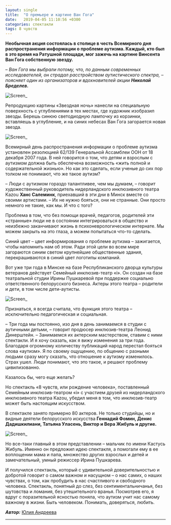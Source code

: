 ```yaml
---
layout: single
title:  "О премьере и картине Ван Гога"
date:   2019-04-05 11:10:56 +0300
categories: спектакли
tags: 8 чувств
---
```

 
**Необычная акция состоялась в столице в честь Всемирного дня распространения информации о проблеме аутизма. Каждый, кто был в это время на Ратушной площади, мог зажечь на картине Винсента Ван Гога собственную звезду.**

*– Ван Гога мы выбрали потому, что, по данным современных исследователей, он страдал расстройством аутистического спектра, – поясняет один из организаторов и вдохновителей акции **Николай Бределев.***

![Screen_](https://tkrivko.github.io/tree/master/assets/images/05-04-2019-o-premjere-i-kertine0van-gohga/screen-1.png)

Репродукцию картины «Звездная ночь» нанесли на специальную поверхность с углублениями в тех местах, где художник изобразил звезды. Берешь синюю светодиодную лампочку из корзинки, вставляешь в углубление, и на синих небесах Ван Гога загорается новая звезда.

![Screen_](https://tkrivko.github.io/tree/master/assets/images/05-04-2019-o-premjere-i-kertine0van-gohga/screen-2.png)

Всемирный день распространения информации о проблеме аутизма установлен резолюцией 62/139 Генеральной Ассамблеи ООН от 18 декабря 2007 года. В ней говорится о том, что детям и взрослым с аутизмом должна быть обеспечена возможность «жить полной и содержательной жизнью». Но как это сделать, если ученые до сих пор толком не понимают, что же такое аутизм?

– Люди с аутизмом гораздо талантливее, чем мы думаем, – говорит художественный руководитель нидерландского инклюзивного театра Kazou **Ханс Салеминк**, приехавший в эти дни в Минск вместе со своими артистами. – Их не нужно бояться, они не странные. Они просто немного не такие, как мы. И что с того?

Проблема в том, что без помощи врачей, педагогов, родителей эти «странные» люди не в состоянии интегрироваться в общество и неизбежно заканчивают жизнь в психоневрологическом интернате. Мы можем закрыть на это глаза, а можем попытаться что-то сделать.

Синий цвет – цвет информирования о проблеме аутизма – зажигается, чтобы напомнить нам об этом. Ради этой цели во всем мире загораются синим светом крупнейшие общественные здания, перекрашиваются в синий цвет логотипы компаний.

Вот уже три года в Минске на базе Республиканского дворца культуры ветеранов действует Семейный инклюзив-театр «і». Он создан на базе театральной студии Ирины Пушкаревой при поддержке социально ответственного белорусского бизнеса. Актеры этого театра – родители и дети, в том числе дети-аутисты.

![Screen_](https://tkrivko.github.io/tree/master/assets/images/05-04-2019-o-premjere-i-kertine0van-gohga/screen-3.png)

Признаться, я всегда считала, что функция этого театра – исключительно педагогическая и социальная.

– Три года мы постоянно, изо дня в день занимаемся в студии с аутичными детьми, – говорит продюсер инклюзив-театра Леонид Динерштейн. – Занимаемся их актерским мастерством, ставим с ними спектакли. И я хочу сказать, как я вижу изменения за три года. Благодаря огромному количеству публикаций народ перестал бояться слова «аутизм». Я по своему ощущению, по общению с разными людьми сразу могу сказать, что отношение к аутизму изменилось. Страх ушел. Люди понимают, что это такое, и решают проблему цивилизованно.

Казалось бы, чего еще желать?

Но спектакль «8 чувств, или рождение человека», поставленный Семейным инклюзив-театром «і» с участием друзей из нидерландского инклюзивного театра Kazou, убедил меня в том, что инклюзив-театр может быть настоящим искусством.

В спектакле занято примерно 80 актеров. Не только студийцы, но и видные деятели белорусского искусства **Геннадий Фомин, Денис Дадишкилиани, Татьяна Уласень, Виктор и Вера Жибуль и другие.**

![Screen_](https://tkrivko.github.io/tree/master/assets/images/05-04-2019-o-premjere-i-kertine0van-gohga/screen-4.png)

Но все-таки главный в этом представлении – мальчик по имени Кастусь Жибуль. Именно он предложил идею спектакля, а помогали ему в ее воплощении мама и папа, множество других взрослых и детей и замечательный, умный режиссер Ирина Пушкарева.

И получился спектакль, который с удивительной доверительностью и добротой говорит о самом важном и насущном – о нас самих, о наших чувствах, о том, как пробудить в нас счастливого и свободного человека. Спектакль, понятный до слез, без сентиментальничанья, без шутовства и ломания, без утешительного вранья. Посмотрев его, я вдруг с поразительной ясностью поняла, что аутизм учит нас самому важному в жизни. Быть человеком. Понимать, доверяться, любить.

***Автор:*** [Юлия Андреева](https://ooliwa.wixsite.com/teatr-i/blog/author/%D0%AE%D0%BB%D0%B8%D1%8F-%D0%90%D0%BD%D0%B4%D1%80%D0%B5%D0%B5%D0%B2%D0%B0%2C-sb.by)

----


[jekyll-docs]: https://jekyllrb.com/docs/home
[jekyll-gh]:   https://github.com/jekyll/jekyll
[jekyll-talk]: https://talk.jekyllrb.com/